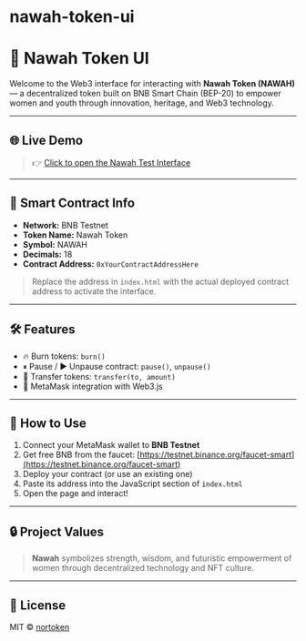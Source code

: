 # nawah-token-ui
# 🧿 Nawah Token UI

Welcome to the Web3 interface for interacting with **Nawah Token (NAWAH)** — a decentralized token built on BNB Smart Chain (BEP-20) to empower women and youth through innovation, heritage, and Web3 technology.

---

## 🌐 Live Demo

> 👉 [Click to open the Nawah Test Interface](https://nortoken.github.io/nawah-token-ui/)

---

## 🔗 Smart Contract Info

- **Network:** BNB Testnet
- **Token Name:** Nawah Token
- **Symbol:** NAWAH
- **Decimals:** 18
- **Contract Address:** `0xYourContractAddressHere`

> Replace the address in `index.html` with the actual deployed contract address to activate the interface.

---

## 🛠️ Features

- 🔥 Burn tokens: `burn()`
- ⏸ Pause / ▶ Unpause contract: `pause()`, `unpause()`
- 🔁 Transfer tokens: `transfer(to, amount)`
- 👛 MetaMask integration with Web3.js

---

## 📝 How to Use

1. Connect your MetaMask wallet to **BNB Testnet**
2. Get free BNB from the faucet: [https://testnet.binance.org/faucet-smart](https://testnet.binance.org/faucet-smart)
3. Deploy your contract (or use an existing one)
4. Paste its address into the JavaScript section of `index.html`
5. Open the page and interact!

---

## 🔒 Project Values

> **Nawah** symbolizes strength, wisdom, and futuristic empowerment of women through decentralized technology and NFT culture.

---

## 📄 License

MIT © [nortoken](https://github.com/nortoken)
